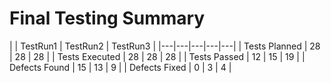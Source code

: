 # Final Testing Summary

|  | TestRun1 | TestRun2 | TestRun3 |
|---|---|---|---|---|
| Tests Planned | 28 | 28 | 28 |
| Tests Executed | 28 | 28 | 28 |
| Tests Passed | 12 | 15 | 19 |
| Defects Found | 15 | 13 | 9 |
| Defects Fixed | 0 | 3 | 4 |
